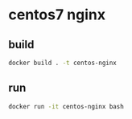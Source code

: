 # centos7 nginx
## build
```bash
docker build . -t centos-nginx
```

## run
```bash
docker run -it centos-nginx bash
```
